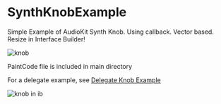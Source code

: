 # SynthKnobExample

Simple Example of AudioKit Synth Knob. Using callback. Vector based. Resize in Interface Builder!

![knob](https://i.imgur.com/Wolesb6.png)

PaintCode file is included in main directory

For a delegate example, see [Delegate Knob Example](https://github.com/swiftcodex/SynthKnobExample)


![knob in ib](https://i.imgflip.com/1svkul.gif)
